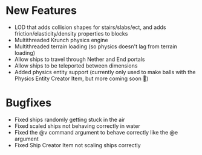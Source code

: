 # New Features
* LOD that adds collision shapes for stairs/slabs/ect, and adds friction/elasticity/density properties to blocks
* Multithreaded Krunch physics engine
* Multithreaded terrain loading (so physics doesn't lag from terrain loading)
* Allow ships to travel through Nether and End portals
* Allow ships to be teleported between dimensions
* Added physics entity support (currently only used to make balls with the Physics Entity Creator Item, but more coming soon 🙂)

# Bugfixes
* Fixed ships randomly getting stuck in the air
* Fixed scaled ships not behaving correctly in water
* Fixed the @v command argument to behave correctly like the @e argument
* Fixed Ship Creator Item not scaling ships correctly
